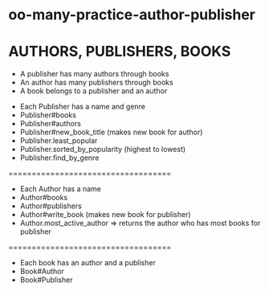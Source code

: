 # oo-many-practice-author-publisher

# AUTHORS, PUBLISHERS, BOOKS

 - A publisher has many authors through books
 - An author has many publishers through books
 - A book belongs to a publisher and an author

* Each Publisher has a name and genre
* Publisher#books
* Publisher#authors
* Publisher#new_book_title (makes new book for author)
* Publisher.least_popular
* Publisher.sorted_by_popularity (highest to lowest)
* Publisher.find_by_genre

===================================

* Each Author has a name
* Author#books
* Author#publishers
* Author#write_book (makes new book for publisher)
* Author.most_active_author => returns the author who has most books for publisher

===================================

* Each book has an author and a publisher
* Book#Author
* Book#Publisher
